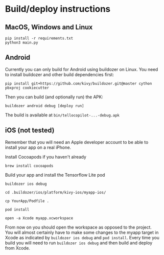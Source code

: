 # Build/deploy instructions

## MacOS, Windows and Linux

```
pip install -r requirements.txt
python3 main.py
```

## Android

Currently you can only build for Android using buildozer on Linux.
You need to install buildozer and other build dependencies first:

```
pip install git+https://github.com/kivy/buildozer.git@master cython pbxproj cookiecutter
```

Then you can build (and optionally run) the APK:

```
buildozer android debug [deploy run]
```

The build is available at `bin/tellocopilot-...-debug.apk`

## iOS (not tested)

Remember that you will need an Apple developer account to be able to install your app on a real iPhone.

Install Cocoapods if you haven't already

```
brew install cocoapods
```

Build your app and install the Tensorflow Lite pod

```
buildozer ios debug

cd .buildozer/ios/platform/kivy-ios/myapp-ios/

cp YourApp/Podfile .

pod install

open -a Xcode myapp.xcworkspace
```

From now on you should open the workspace as opposed to the project. You will almost certainly have to make some changes
to the myapp target in Xcode as indicated by `buildozer ios debug` and `pod install`. Every time you build you will need
to run `buildozer ios debug` and then build and deploy from Xcode.
